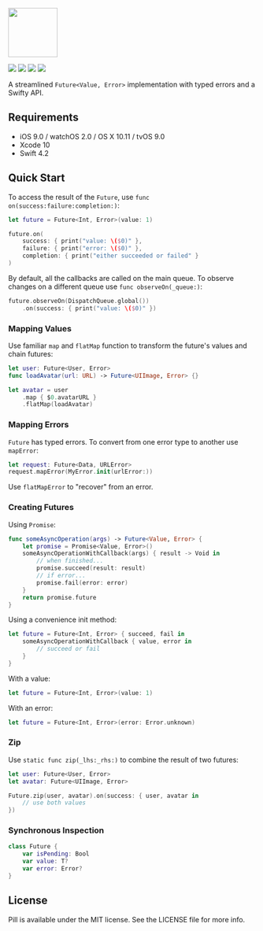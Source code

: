 <p align="left"><img src="https://cloud.githubusercontent.com/assets/1567433/19490843/61cd2460-9579-11e6-9269-6cdebdf2a1cb.png" height="100"/>

<p align="left">
<img src="https://img.shields.io/cocoapods/v/Pill.svg?label=version">
<img src="https://img.shields.io/badge/supports-CocoaPods%20%7C%20Carthage%20%7C%20SwiftPM-green.svg">
<img src="https://img.shields.io/cocoapods/p/Pill.svg?style=flat)">
<a href="https://travis-ci.org/kean/Pill"><img src="https://img.shields.io/travis/kean/Pill/master.svg"></a>
</p>

A streamlined `Future<Value, Error>` implementation with typed errors and a Swifty API.

## Requirements

- iOS 9.0 / watchOS 2.0 / OS X 10.11 / tvOS 9.0
- Xcode 10
- Swift 4.2

## Quick Start

To access the result of the `Future`, use `func on(success:failure:completion:)`:

```swift
let future = Future<Int, Error>(value: 1)

future.on(
    success: { print("value: \($0)" },
    failure: { print("error: \($0)" },
    completion: { print("either succeeded or failed" }
)
```

By default, all the callbacks are called on the main queue. To observe changes on a different queue use `func observeOn(_queue:)`:

```swift
future.observeOn(DispatchQueue.global())
    .on(success: { print("value: \($0)" })
```

### Mapping Values

Use familiar `map` and `flatMap` function to transform the future's values and chain futures:

```swift
let user: Future<User, Error>
func loadAvatar(url: URL) -> Future<UIImage, Error> {}

let avatar = user
    .map { $0.avatarURL }
    .flatMap(loadAvatar)
```

### Mapping Errors

`Future` has typed errors. To convert from one error type to another use `mapError`:

```swift
let request: Future<Data, URLError>
request.mapError(MyError.init(urlError:))
```

Use `flatMapError` to "recover" from an error.

### Creating Futures

Using `Promise`:

```swift
func someAsyncOperation(args) -> Future<Value, Error> {
    let promise = Promise<Value, Error>()
    someAsyncOperationWithCallback(args) { result -> Void in
        // when finished...
        promise.succeed(result: result)
        // if error...
        promise.fail(error: error)
    }
    return promise.future
}
```

Using a convenience init method:

```swift
let future = Future<Int, Error> { succeed, fail in
    someAsyncOperationWithCallback { value, error in
        // succeed or fail
    }
}
```

With a value:

```swift
let future = Future<Int, Error>(value: 1)
```

With an error:

```swift
let future = Future<Int, Error>(error: Error.unknown)
```

### Zip

Use  `static func zip(_lhs:_rhs:)` to combine the result of two futures:

```swift
let user: Future<User, Error>
let avatar: Future<UIImage, Error>

Future.zip(user, avatar).on(success: { user, avatar in
    // use both values
})
```

### Synchronous Inspection

```swift
class Future {
    var isPending: Bool
    var value: T?
    var error: Error?
}
```

## License

Pill is available under the MIT license. See the LICENSE file for more info.
